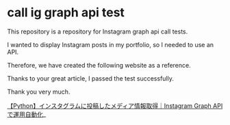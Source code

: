 # call ig graph api test

This repository is a repository for Instagram graph api call tests.


I wanted to display Instagram posts in my portfolio, so I needed to use an API.


Therefore, we have created the following website as a reference.


Thanks to your great article, I passed the test successfully.


Thank you very much.


[【Python】インスタグラムに投稿したメディア情報取得｜Instagram Graph APIで運用自動化](https://di-acc2.com/system/rpa/19471/)_
